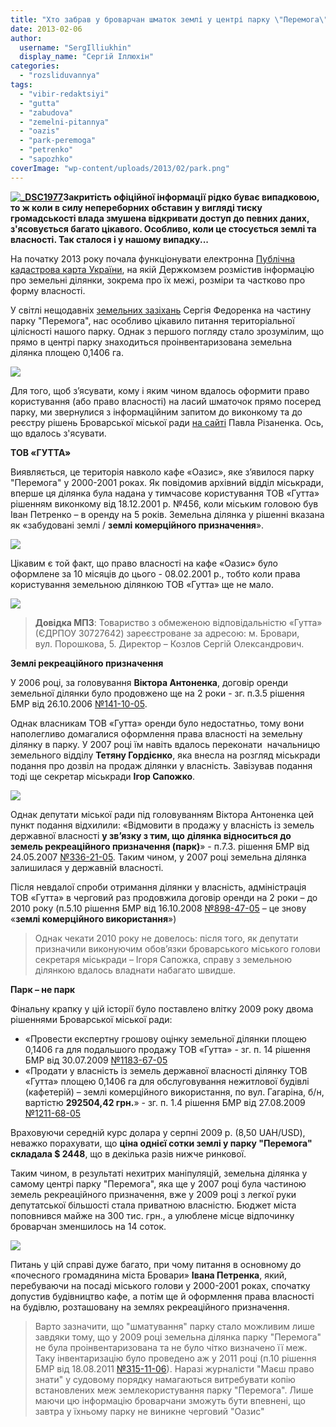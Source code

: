 ```yaml
---
title: "Хто забрав у броварчан шматок землі у центрі парку \"Перемога\"?"
date: 2013-02-06
author: 
  username: "SergIlliukhin"
  display_name: "Сергій Іллюхін"
categories: 
  - "rozsliduvannya"
tags: 
  - "vibir-redaktsiyi"
  - "gutta"
  - "zabudova"
  - "zemelni-pitannya"
  - "oazis"
  - "park-peremoga"
  - "petrenko"
  - "sapozhko"
coverImage: "wp-content/uploads/2013/02/park.png"
---
```


**[![_DSC1977](https://mpz.brovary.org/wp-content/uploads/2013/02/DSC1977.jpg)](https://mpz.brovary.org/wp-content/uploads/2013/02/DSC1977.jpg)Закритість офіційної інформації рідко буває випадковою, то ж коли в силу непереборних обставин у вигляді тиску громадськості влада змушена відкривати доступ до певних даних, з'ясовується багато цікавого. Особливо, коли це стосується землі та власності. Так сталося і у нашому випадку...**

На початку 2013 року почала функціонувати електронна [Публічна кадастрова карта України](http://map.dazru.gov.ua/), на якій Держкомзем розмістив інформацію про земельні ділянки, зокрема про їх межі, розміри та частково про форму власності.

У світлі нещодавніх [земельних зазіхань](https://mpz.brovary.org/u-brovarah-did-moroz-prosit-deputativ-ne-chipaty-park-peremoga/) Сергія Федоренка на частину парку "Перемога", нас особливо цікавило питання територіальної цілісності нашого парку. Однак з першого погляду стало зрозумілим, що прямо в центрі парку знаходиться проінвентаризована земельна ділянка площею 0,1406 га.

[![](https://mpz.brovary.org/wp-content/uploads/2013/02/park.png)](https://mpz.brovary.org/wp-content/uploads/2013/02/park.png)

Для того, щоб з’ясувати, кому і яким чином вдалось оформити право користування (або право власності) на ласий шматочок прямо посеред парку, ми звернулися з інформаційним запитом до виконкому та до реєстру рішень Броварської міської ради [на сайті](http://rizanenko.org/dokumenty-2/rishennya-bmr) Павла Різаненка. Ось, що вдалось з'ясувати.

**ТОВ «ГУТТА»**

Виявляється, це територія навколо кафе «Оазис», яке з’явилося парку "Перемога" у 2000-2001 роках. Як повідомив архівний відділ міськради, вперше ця ділянка була надана у тимчасове користування ТОВ «Гутта» рішенням виконкому від 18.12.2001 р. №456, коли міським головою був Іван Петренко – в оренду на 5 років. Земельна ділянка у рішенні вказана як «забудовані землі / **землі комерційного призначення**».

[![](https://mpz.brovary.org/wp-content/uploads/2013/02/DSC1978.jpg)](https://mpz.brovary.org/wp-content/uploads/2013/02/DSC1978.jpg)

Цікавим є той факт, що право власності на кафе «Оазис» було оформлене за 10 місяців до цього - 08.02.2001 р., тобто коли права користування земельною ділянкою ТОВ «Гутта» ще не мало.

[![](https://mpz.brovary.org/wp-content/uploads/2013/02/parkScan0003.jpg)](https://mpz.brovary.org/wp-content/uploads/2013/02/parkScan0003.jpg)

> **Довідка МПЗ**: Товариство з обмеженою відповідальністю «Гутта» (ЄДРПОУ 30727642) зареєстроване за адресою: м. Бровари, вул. Порошкова, 5. Директор – Козлов Сергій Олександрович.

**Землі рекреаційного призначення**

У 2006 році, за головування **Віктора Антоненка**, договір оренди земельної ділянки було продовжено ще на 2 роки - зг. п.3.5 рішення БМР від 26.10.2006 [№141-10-05](http://rizanenko.org/downloads/doc/rishennya/2006_rik/10_sesia/19.pdf).

Однак власникам ТОВ «Гутта» оренди було недостатньо, тому вони наполегливо домагалися оформлення права власності на земельну ділянку в парку. У 2007 році їм навіть вдалось переконати  начальницю земельного відділу **Тетяну Гордієнко**, яка внесла на розгляд міськради подання про дозвіл на продаж ділянки у власність. Завізував подання тоді ще секретар міськради **Ігор Сапожко**.

[![](https://mpz.brovary.org/wp-content/uploads/2013/02/sapojko.png)](https://mpz.brovary.org/wp-content/uploads/2013/02/sapojko.png)

Однак депутати міської ради під головуванням Віктора Антоненка цей пункт подання відхилили: «Відмовити в продажу у власність із земель державної власності **у зв’язку з тим, що** **ділянка відноситься до земель рекреаційного призначення (парк)**» - п.7.3. рішення БМР від 24.05.2007 [№336-21-05](http://rizanenko.org/downloads/doc/rishennya/2007_rik/21_sesia/20.pdf). Таким чином, у 2007 році земельна ділянка залишилася у державній власності.

Після невдалої спроби отримання ділянки у власність, адміністрація ТОВ «Гутта» в черговий раз продовжила договір оренди на 2 роки – до 2010 року (п.5.10 рішення БМР від 16.10.2008 [№898-47-05](http://rizanenko.org/downloads/doc/rishennya/2008_rik/47_sesia/13.pdf) – це знову «**землі комерційного використання**»)

> Однак чекати 2010 року не довелось: після того, як депутати призначили виконуючим обов’язки броварського міського голови секретаря міськради – Ігоря Сапожка, справу з земельною ділянкою вдалось владнати набагато швидше.

**Парк – не парк**

Фінальну крапку у цій історії було поставлено влітку 2009 року двома рішеннями Броварської міської ради:

- «Провести експертну грошову оцінку земельної ділянки площею 0,1406 га для подальшого продажу ТОВ «Гутта» - зг. п. 14 рішення БМР від 30.07.2009 [№1183-67-05](http://rizanenko.org/downloads/doc/rishennya/2009_rik/67_sesia/12.pdf)
- «Продати у власність із земель державної власності ділянку ТОВ «Гутта» площею 0,1406 га для обслуговування нежитлової будівлі (кафетерій) – землі комерційного використання, по вул. Гагаріна, б/н, вартістю **292504,42 грн.**» - зг. п. 1.4 рішення БМР від 27.08.2009 [№1211-68-05](http://rizanenko.org/downloads/doc/rishennya/2009_rik/68_sesia/10.pdf)

Враховуючи середній курс долара у серпні 2009 р. (8,50 UAH/USD), неважко порахувати, що **ціна однієї сотки землі у парку "Перемога" складала $ 2448**, що в декілька разів нижче ринкової.

Таким чином, в результаті нехитрих маніпуляцій, земельна ділянка у самому центрі парку "Перемога", яка ще у 2007 році була частиною земель рекреаційного призначення, вже у 2009 році з легкої руки депутатської більшості стала приватною власністю. Бюджет міста поповнився майже на 300 тис. грн., а улюблене місце відпочинку броварчан зменшилось на 14 соток.

[![](https://mpz.brovary.org/wp-content/uploads/2013/02/DSC1980.jpg)](https://mpz.brovary.org/wp-content/uploads/2013/02/DSC1980.jpg)

Питань у цій справі дуже багато, при чому питання в основному до «почесного громадянина міста Бровари» **Івана Петренка**, який, перебуваючи на посаді міського голови у 2000-2001 роках, спочатку допустив будівництво кафе, а потім ще й оформлення права власності на будівлю, розташовану на землях рекреаційного призначення.

> Варто зазначити, що "шматування" парку стало можливим лише завдяки тому, що у 2009 році земельна ділянка парку "Перемога" не була проінвентаризована та не було чітко визначено її меж. Таку інвентаризацію було проведено аж у 2011 році (п.10 рішення БМР від 18.08.2011 [№315-11-06](http://rada.pravo-znaty.org.ua/index.php%5Eoption=com_content&view=article&id=4451&catid=4&Itemid=33.htm)). Наразі журналісти "Маєш право знати" у судовому порядку намагаються витребувати копію встановлених меж землекористування парку "Перемога". Лише маючи цю інформацію броварчани зможуть бути впевнені, що завтра у їхньому парку не виникне черговий "Оазис"
